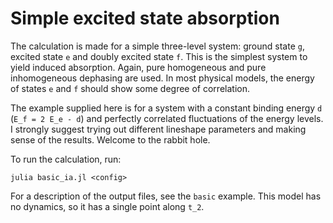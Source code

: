 # Simple excited state absorption

The calculation is made for a simple three-level system: ground state `g`,
excited state `e` and doubly excited state `f`. This is the simplest system to
yield induced absorption. Again, pure homogeneous and pure inhomogeneous
dephasing are used. In most physical models, the energy of states `e` and `f`
should show some degree of correlation.

The example supplied here is for a system with a constant binding energy `d`
(`E_f = 2 E_e - d`) and perfectly correlated fluctuations of the energy levels.
I strongly suggest trying out different lineshape parameters and 
making sense of the results. Welcome to the rabbit hole.

To run the calculation, run:
```
julia basic_ia.jl <config>
```
For a description of the output files, see the `basic` example. This model has
no dynamics, so it has a single point along `t_2`.